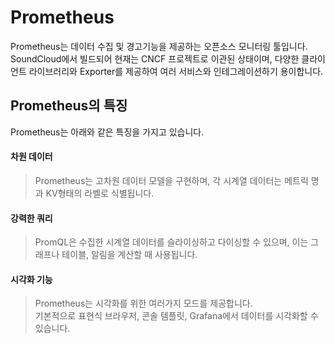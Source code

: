 # Prometheus

Prometheus는 데이터 수집 및 경고기능을 제공하는 오픈소스 모니터링 툴입니다.  
SoundCloud에서 빌드되어 현재는 CNCF 프로젝트로 이관된 상태이며,
다양한 클라이언트 라이브러리와 Exporter를 제공하여 여러 서비스와 인테그레이션하기 용이합니다.

## Prometheus의 특징
Prometheus는 아래와 같은 특징을 가지고 있습니다.

#### 차원 데이터
> Prometheus는 고차원 데이터 모델을 구현하며,
> 각 시계열 데이터는 메트릭 명과 KV형태의 라벨로 식별됩니다.

#### 강력한 쿼리
> PromQL은 수집한 시계열 데이터를 슬라이싱하고 다이싱할 수 있으며,
> 이는 그래프나 테이블, 알림을 계산할 때 사용됩니다.

#### 시각화 기능
> Prometheus는 시각화를 위한 여러가지 모드를 제공합니다.  
> 기본적으로 표현식 브라우저, 콘솔 템플릿, Grafana에서 데이터를 시각화할 수 있습니다.